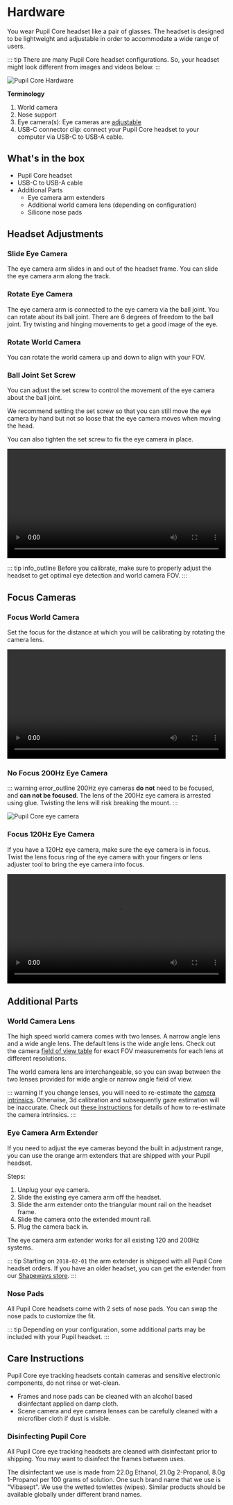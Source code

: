 # Hardware
You wear Pupil Core headset like a pair of glasses. The headset is designed to be lightweight and adjustable in order to accommodate a wide range of users.

::: tip
There are many Pupil Core headset configurations. So, your headset might look different from images and videos below.
:::

![Pupil Core Hardware](./core_hardware_intro.jpg)

**Terminology**
1. World camera
2. Nose support
3. Eye camera(s): Eye cameras are [adjustable](#headset-adjustments)
4. USB-C connector clip: connect your Pupil Core headset to your computer via USB-C to USB-A cable.

## What's in the box

- Pupil Core headset
- USB-C to USB-A cable
- Additional Parts
  - Eye camera arm extenders
  - Additional world camera lens (depending on configuration)
  - Silicone nose pads

## Headset Adjustments

### Slide Eye Camera
The eye camera arm slides in and out of the headset frame. You can slide the eye camera arm along the track.

<Youtube src="GsJt3PTUg1k"/>

### Rotate Eye Camera
The eye camera arm is connected to the eye camera via the ball joint. You can rotate about its ball joint. There are 6 degrees of freedom to the ball joint. Try twisting and hinging movements to get a good image of the eye.

<Youtube src="sxXwIm0WUpc"/>

<Youtube src="rJcNm5_L6QU"/>

### Rotate World Camera
You can rotate the world camera up and down to align with your FOV.

<Youtube src="rrJHhMPXjKo"/>

### Ball Joint Set Screw
You can adjust the set screw to control the movement of the eye camera about the ball joint.

We recommend setting the set screw so that you can still move the eye camera by hand but not so loose that the eye camera moves when moving the head.

You can also tighten the set screw to fix the eye camera in place.

<video width="100%" controls>
  <source src="./eyecam-screw.mp4" type="video/mp4">
</video>

::: tip
<v-icon large color="info">info_outline</v-icon>
Before you calibrate, make sure to properly adjust the headset to get optimal eye detection and world camera FOV.
:::

## Focus Cameras

### Focus World Camera
Set the focus for the distance at which you will be calibrating by rotating the camera lens.

<video width="100%" controls>
  <source src="./worldcam-focus.mp4" type="video/mp4">
</video>

### No Focus 200Hz Eye Camera

::: warning
<v-icon large color="warning">error_outline</v-icon>
200Hz eye cameras **do not** need to be focused, and **can not be focused**. The lens of the 200Hz eye camera is arrested using glue. Twisting the lens will risk breaking the mount.
:::

![Pupil Core eye camera](./e200.jpg)

### Focus 120Hz Eye Camera
If you have a 120Hz eye camera, make sure the eye camera is in focus. Twist the lens focus ring of the eye camera with your fingers or lens adjuster tool to bring the eye camera into focus.

<video width="100%" controls>
  <source src="./eye-adjust.mp4" type="video/mp4">
</video>

## Additional Parts

### World Camera Lens
The high speed world camera comes with two lenses.
A narrow angle lens and a wide angle lens. The default lens is the wide angle lens. Check out the camera [field of view table](/software/pupil-capture/#camera-field-of-view-fov "Pupil Labs camera field of view table") for exact FOV measurements for each lens at different resolutions. 

The world camera lens are interchangeable, so you can swap between the two lenses provided for wide angle or narrow angle field of view.

::: warning
If you change lenses, you will need to re-estimate the [camera intrinsics](/terminology/#camera-intrinsics). Otherwise, 3d calibration and subsequently gaze
estimation will be inaccurate. Check out [these instructions](/software/pupil-capture/#camera-intrinsics-estimation) 
for details of how to re-estimate the camera intrinsics.
:::

<Youtube src="TDa3A8L1i4o"/>

### Eye Camera Arm Extender
If you need to adjust the eye cameras beyond the built in adjustment range, you can use the orange arm extenders that are shipped with your Pupil headset.

<Youtube src="Wbuot169IQ8"/>

Steps:
1. Unplug your eye camera.
1. Slide the existing eye camera arm off the headset.
1. Slide the arm extender onto the triangular mount rail on the headset frame.
1. Slide the camera onto the extended mount rail.
1. Plug the camera back in.

The eye camera arm extender works for all existing 120 and 200Hz systems.

::: tip
Starting on `2018-02-01` the arm extender is shipped with all Pupil Core headset orders. If you have an older headset, you can get the extender from our [Shapeways store](http://shpws.me/PL6w).
:::

### Nose Pads
All Pupil Core headsets come with 2 sets of nose pads. You can swap the nose pads to customize the fit.

<Youtube src="dinaWX5tkPA"/>

::: tip
Depending on your configuration, some additional parts may be included with your Pupil headset.
:::

## Care Instructions
Pupil Core eye tracking headsets contain cameras and sensitive electronic components, do not rinse or wet-clean.

- Frames and nose pads can be cleaned with an alcohol based disinfectant applied on damp cloth.
- Scene camera and eye camera lenses can be carefully cleaned with a microfiber cloth if dust is visible.

### Disinfecting Pupil Core
All Pupil Core eye tracking headsets are cleaned with disinfectant prior to shipping. You may want to disinfect the frames between uses.

The disinfectant we use is made from 22.0g Ethanol, 21.0g 2-Propanol, 8.0g 1-Propanol per 100 grams of solution. One such brand name that we use is "Vibasept". We use the wetted towlettes (wipes). Similar products should be available globally under different brand names.
